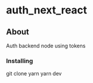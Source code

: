 # auth_next_react

## About <a name = "about"></a>

Auth backend node using tokens 
### Installing

git clone
yarn 
yarn dev 
